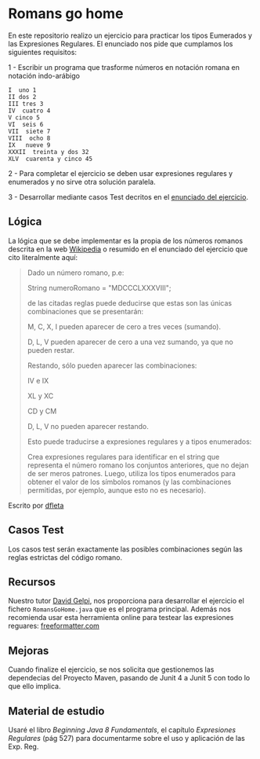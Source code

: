 # Romans go home
En este repositorio realizo un ejercicio para practicar los tipos Eumerados y las Expresiones Regulares. El enunciado nos pide que cumplamos los siguientes requisitos:

1 - Escribir un programa que trasforme números en notación romana en notación indo-arábigo
```
I  uno 1
II dos 2
III tres 3 
IV  cuatro 4 
V cinco 5
VI  seis 6
VII  siete 7
VIII  ocho 8
IX   nueve 9
XXXII  treinta y dos 32
XLV  cuarenta y cinco 45
```

2 - Para completar el ejercicio se deben usar expresiones regulares y enumerados y no sirve otra solución paralela.

3 - Desarrollar mediante casos Test decritos en el [enunciado del ejercicio](https://github.com/dfleta/romans-go-home).

## Lógica

La lógica que se debe implementar es la propia de los números romanos descrita en la web [Wikipedia](https://es.wikipedia.org/wiki/Numeraci%C3%B3n_romana) o resumido en el enunciado del ejercicio que cito literalmente aquí:
 
>Dado un número romano, p.e:
>
>String numeroRomano = "MDCCCLXXXVIII";
>
>de las citadas reglas puede deducirse que estas son las únicas combinaciones que se presentarán:
>
>M, C, X, I pueden aparecer de cero a tres veces (sumando).
>
>D, L, V pueden aparecer de cero a una vez sumando, ya que no pueden restar.
>
>Restando, sólo pueden aparecer las combinaciones:
>
>IV e IX
>
>XL y XC
>
>CD y CM
>
>D, L, V no pueden aparecer restando.
>
>Esto puede traducirse a expresiones regulares y a tipos enumerados:
>
>Crea expresiones regulares para identificar en el string que representa el número romano los conjuntos anteriores, que no dejan de ser meros patrones.
Luego, utiliza los tipos enumerados para obtener el valor de los símbolos romanos (y las combinaciones permitidas, por ejemplo, aunque esto no es necesario).

Escrito por [dfleta](https://github.com/dfleta) 



## Casos Test

Los casos test serán exactamente las posibles combinaciones según las reglas estrictas del código romano.

## Recursos

Nuestro tutor [David Gelpi](https://github.com/dfleta), nos proporciona para desarrollar el ejercicio el fichero `RomansGoHome.java` que es el programa principal. 
Además nos recomienda usar esta herramienta online para testear las expresiones reguares: [freeformatter.com](http://www.freeformatter.com/java-regex-tester.html)

## Mejoras

Cuando finalize el ejercicio, se nos solicita que gestionemos las dependecias del Proyecto Maven, pasando de Junit 4 a Junit 5 con todo lo que ello implica.

## Material de estudio

Usaré el libro  _Beginning Java 8 Fundamentals_, el capítulo _Expresiones Regulares_ (pág 527) para documentarme sobre el uso y aplicación de las Exp. Reg. 